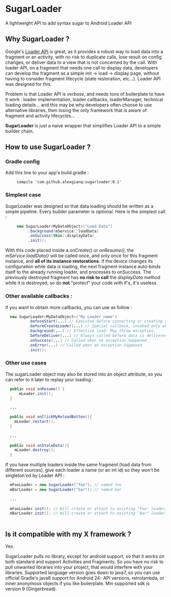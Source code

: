 # SugarLoader
A lightweight API to add syntax sugar to Android Loader API

## Why SugarLoader ?
Google's [Loader API](https://developer.android.com/guide/components/loaders.html#summary) is great, as it provides a robust way to load data into a fragment or an activity, with no risk 
to duplicate calls, lose result on config changes, or deliver data to a view that is not concerned by the call.
With loader API, on a fragment that needs one call to display data, developers can develop the fragment as a simple 
init -> load -> display page, without having to consider fragment lifecycle (state restoration, etc...). Loader API was designed
for this.

Problem is that Loader API is *verbose*, and needs tons of boilerplate to have it work : loader implementation, loader callbacks, 
loaderManager, technical loading details... and this may be why developers often choose to use alternative libraries, then losing 
the only framework that is aware of fragment and activity lifecycles...

**SugarLoader** is just a naive wrapper that simplifies Loader API to a simple builder chain.

## How to use SugarLoader ?

### Gradle config
Add this line to your app's build.gradle :
```
     compile 'com.github.alexgianq:sugarloader:0.1'
```


### Simplest case
SugarLoader was designed so that data loading should be written as a simple pipeline. Every builder parameter is optional.
Here is the simplest call :
```java
     new SugarLoader<MyDataObject>("Load Data")
          .background(mService::loadData)
          .onSuccess(this::displayData)
          .init();
```
With this code placed inside a *onCreate()* or *onResume()*, the *mService.loadData()* will be called once, and only once for 
this fragment instance, and **all of its instance restorations**. If the device changes its configuration while data is loading, 
the next fragment instance auto-binds itself to the already running loader, and processes to onSuccess. The previously destroyed 
fragment has **no risk to call** the *displayData* method while it is destroyed, so do **not** "protect" your code with if's, 
it's useless.

### Other available callbacks :
If you want to obtain more callbacks, you can use as follow :
```java
  new SugarLoader<MyDataObject>("My Loader name")
          .beforeStart(...) // Executed before connecting or creating a loader (display a progress bar, hide a view...) 
          .beforeCreateLoader(...) // Special callback, invoked only when a loader is effectively created (e.g. log loader effective creation)
          .background(...) // Effective load. May throw exception.
          .beforeDeliver(...) // Always called before data is delivered, however result is result or failure. Use it to hide the progress bar for example.
          .onSuccess(...) // Called when no exception happened
          .onError(...) // Called when an exception happened
          .init();
```

### Other use cases
The sugarLoader object may also be stored into an object attribute, so you can refer to it later to replay your loading :
```java
  public void onResume() {
      mLoader.init();
  }

  ...

  public void onClickMyReloadButton(){
    mLoader.restart();
  }
  
  ...
  
  public void onStaleData(){
    mLoader.destroy();
  }
```

If you have multiple loaders inside the same fragment (load data from different sources), give each loader a name (or an int id) so they 
won't be singleton'ed by Loader API :
```java
  mFooLoader = new SugarLoader("foo"); // named foo
  mBarLoader = new SugarLoader("bar"); // named bar
  
  ...
  
  mFooLoader.init(); // Will create or attach to existing "Foo" loader, with no risk to attach to "Bar" Loader
  mBarLoader.init(); // Will create or attach to existing "Bar" loader, with no risk to attach to "Foo" Loader
  
```

## Is it compatible with my X framework ?
Yes. 

SugarLoader pulls no library, except for android support, so that it works on both standard and support Activities and 
Fragments. So you have no risk to pull unwanted libraries into your project, that would interfere with your libraries.
Supported language version goes down to java7, so you can use official Gradle's java8 support for Android 24- API versions, 
retrolambda, or inner anonymous objects if you like boilerplate.
Min supported sdk is version 9 (Gingerbread).
